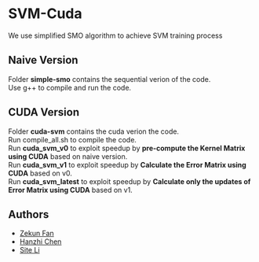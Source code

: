 # SVM-Cuda
We use simplified SMO algorithm to achieve SVM training process  

## Naive Version  
Folder **simple-smo** contains the sequential verion of the code.  
Use g++ to compile and run the code.  

## CUDA Version  
Folder **cuda-svm** contains the cuda verion the code.  
Run compile_all.sh to compile the code.  
Run **cuda_svm_v0** to exploit speedup by **pre-compute the Kernel Matrix using CUDA** based on naive version.  
Run **cuda_svm_v1** to exploit speedup by **Calculate the Error Matrix using CUDA** based on v0.    
Run **cuda_svm_latest** to exploit speedup by **Calculate only the updates of Error Matrix using CUDA** based on v1.  

## Authors

- [Zekun Fan](https://github.com/zekunf)
- [Hanzhi Chen](https://github.com/chz15157188)
- [Site Li](https://github.com/Site1997)  
